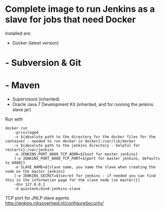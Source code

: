Complete image to run Jenkins as a slave for jobs that need Docker
==================================================================

Installed are:
- Docker (latest version)
# - Subversion & Git
# - Maven
- Supervisord (inherited)
- Oracle Java 7 Development Kit (inherited, and for running the jenkins slave jar)

Run with

    docker run
        -privileged
        -v ${absolute path to the directory for the docker files for the container - needed to run docker in docker}:/var/lib/docker
        -v ${absolute path to the jenkins directory - helpful for restarts}:/var/jenkins
        -e JENKINS_PORT_8080_TCP_ADDR=${host for master jenkins}
        [-e JENKINS_PORT_8080_TCP_PORT=${port for master jenkins, defaults to 8080}]
        -e SLAVE_NAME=${slave name, you name the slave when creating the node on the master jenkins}
        [-e JENKINS_SECRET=${secret for jenkins - if needed you can find this in the information page for the slave node (on master)}]
        -dns 127.0.0.1
        -d quintenk/dind-jenkins-slave

TCP port for JNLP slave agents
http://jenkins.rijksoverheid.nl/configureSecurity/
